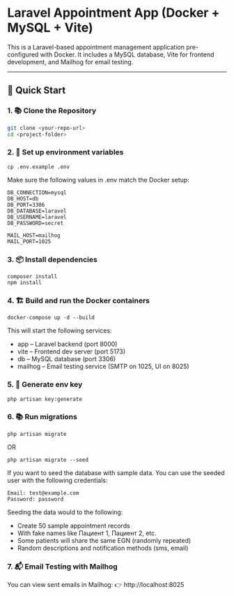 # Laravel Appointment App (Docker + MySQL + Vite)

This is a Laravel-based appointment management application pre-configured with Docker. It includes a MySQL database, Vite for frontend development, and Mailhog for email testing.

---

## 🚀 Quick Start

### 1. 📚 Clone the Repository

```bash
git clone <your-repo-url>
cd <project-folder>
```

### 2. 📝 Set up environment variables
```
cp .env.example .env
```

Make sure the following values in .env match the Docker setup:
```
DB_CONNECTION=mysql
DB_HOST=db
DB_PORT=3306
DB_DATABASE=laravel
DB_USERNAME=laravel
DB_PASSWORD=secret

MAIL_HOST=mailhog
MAIL_PORT=1025
```

### 3. 📦 Install dependencies
```
composer install
npm install
```

### 4. 🏗 Build and run the Docker containers
```
docker-compose up -d --build
```
This will start the following services:
- app – Laravel backend (port 8000)
- vite – Frontend dev server (port 5173)
- db – MySQL database (port 3306)
- mailhog – Email testing service (SMTP on 1025, UI on 8025)

### 5. 🔑 Generate env key
```
php artisan key:generate
```

### 6. 📚 Run migrations
```
php artisan migrate
```
OR
```
php artisan migrate --seed
```
If you want to seed the database with sample data. You can use the seeded user with the following credentials:
```
Email: test@example.com
Password: password
```
Seeding the data would to the following:
- Create 50 sample appointment records
- With fake names like Пациент 1, Пациент 2, etc.
- Some patients will share the same EGN (randomly repeated)
- Random descriptions and notification methods (sms, email)

### 7. 📬 Email Testing with Mailhog
You can view sent emails in Mailhog:
👉 http://localhost:8025
